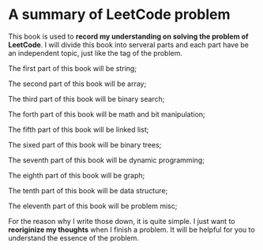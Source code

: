 # A summary of LeetCode problem

This book is used to **record my understanding on solving the problem of LeetCode**. I will divide this book into serveral parts and each part have be an independent topic, just like the tag of the problem.

The first part of this book will be string;

The second part of this book will be array;

The third part of this book will be binary search;

The forth part of this book will be math and bit manipulation;

The fifth part of this book will be linked list;

The sixed part of this book will be binary trees;

The seventh part of this book will be dynamic programming;

The eighth part of this book will be graph;

The tenth part of this book will be data structure;

The eleventh part of this book will be problem misc;

For the reason why I write those down, it is quite simple. I just want to **reoriginize my thoughts** when I finish a problem. It will be helpful for you to understand the essence of the problem.

